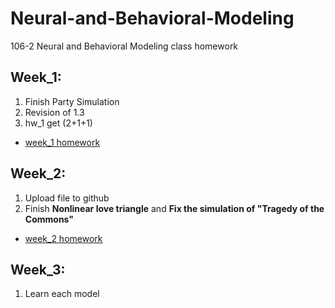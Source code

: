 # Neural-and-Behavioral-Modeling
106-2 Neural and Behavioral Modeling class homework

## Week_1:
1. Finish Party Simulation
2. Revision of 1.3 
3. hw_1 get (2+1+1)

* [week_1 homework](https://howardchao.github.io/Neural-and-Behavioral-Modeling/week_1/b05901180_02.html)

## Week_2:
1. Upload file to github
2. Finish **Nonlinear love triangle** and **Fix the simulation of "Tragedy of the Commons"** 

* [week_2 homework](https://howardchao.github.io/Neural-and-Behavioral-Modeling/week_2/b05901180.html)

## Week_3:
1. Learn each model
